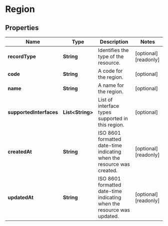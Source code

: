 

# Region


## Properties

| Name | Type | Description | Notes |
|------------ | ------------- | ------------- | -------------|
|**recordType** | **String** | Identifies the type of the resource. |  [optional] [readonly] |
|**code** | **String** | A code for the region. |  [optional] |
|**name** | **String** | A name for the region. |  [optional] |
|**supportedInterfaces** | **List&lt;String&gt;** | List of interface types supported in this region. |  [optional] |
|**createdAt** | **String** | ISO 8601 formatted date-time indicating when the resource was created. |  [optional] [readonly] |
|**updatedAt** | **String** | ISO 8601 formatted date-time indicating when the resource was updated. |  [optional] [readonly] |



